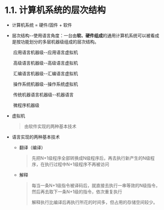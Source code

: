 # 1.1. 计算机系统的层次结构

* 计算机系统 = 硬件/固件 + 软件

* 层次结构--使用语言角度：一台由**软、硬件组成**的通用计算机系统可以被看成是按功能划分的多层机器级组成的层次结构。

  ​				应用语言机器级--应用语言虚拟机

  ​				高级语言机器级--高级语言虚拟机

  ​				汇编语言机器级--汇编语言虚拟机

  ​				操作系统机器级--操作系统虚拟机

  ​				传统机器语言机器级--机器语言

  ​				微程序机器级

  

  

* 虚拟机

  > 由软件实现的两种基本技术

* 语言实现的两种基本技术

  * 翻译（编译）

    > 先把N+1级程序全部转换成N级程序后，再去执行新产生的N级程序，在执行过程中N+1级程序不再被访问

  * 解释

    > 每当一条N+1级指令被译码后，就直接去执行一串等效的N级指令，然后再去取下一条N+1级的指令，依次重复执行
    >
    > 解释执行比编译后再执行所花的时间多，但占用的存储空间较少。